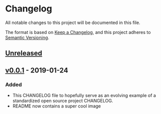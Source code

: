 # Changelog

All notable changes to this project will be documented in this file.

The format is based on [Keep a Changelog](https://keepachangelog.com/en/1.0.0/),
and this project adheres to [Semantic Versioning](https://semver.org/spec/v2.0.0.html).

## [Unreleased]

## [v0.0.1] - 2019-01-24

### Added

- This CHANGELOG file to hopefully serve as an evolving example of a
  standardized open source project CHANGELOG.
- README now contains a super cool image

[unreleased]: https://github.com/fork/make-up/tree/develop
[v0.0.1]: https://github.com/fork/make-up/tree/v0.0.1
